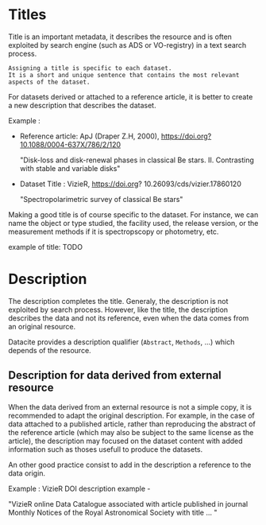 # Titles
Title is an important metadata, it describes the resource and is often exploited by search engine (such as ADS or VO-registry) in a text search process.

```
Assigning a title is specific to each dataset. 
It is a short and unique sentence that contains the most relevant aspects of the dataset.
```


For datasets derived or attached to a reference article, it is better to create a new description  that describes the dataset.

Example :
- Reference article:  ApJ (Draper Z.H, 2000), https://doi.org?10.1088/0004-637X/786/2/120

    "Disk-loss and disk-renewal phases in classical Be stars. II. Contrasting with stable and variable disks"
- Dataset Title : VizieR, https://doi.org? 10.26093/cds/vizier.17860120

    "Spectropolarimetric survey of classical Be stars"


Making a good title is of course specific to the dataset. For instance, we can name the object or type studied, the facility used, the release version, or the  measurement methods if it is spectropscopy or photometry, etc.

<!--- An observation dataset of a peculiar astronomical object must contains the object name in the title.
- A study of a particular type of object must be in the title. 
- For observations, the wave band or the facility can complete the title
- In some case, the observation methods are important
- For catalogues providing a media, indicated the type of data (for example catalogue of spectra)
- If the dataset is the final product of a suvey, then the survey name must be in the title with its version release.
-->

example of title: TODO

# Description

The description completes the title. Generaly, the description is not exploited by search process.
However, like the title, the description describes the data and not its reference, even when the data comes from an original resource. 

Datacite provides a description qualifier (```Abstract```, ```Methods```, ...) which depends of the resource.

## Description for data derived from external resource

When the data derived from an external resource is not a simple copy, it is recommended to adapt the original description.
For example, in the case of data attached to a published article, rather than reproducing the abstract of the reference article (which may also be subject to the same license as the article), the description may focused on the dataset content with added information such as thoses usefull to produce the datasets.

An other good practice consist to add in the description a reference to the data origin.

Example : VizieR DOI description example -

   "VizieR online Data Catalogue associated with article published in journal 
    Monthly Notices of the Royal Astronomical Society with title ... "
